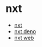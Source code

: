# nxt

- [nxt](//github.com/Jack5079/nxt)
- [nxt deno](//github.com/Jack5079/nxt-deno)
- [nxt web](//github.com/Jack5079/nxt-web)
